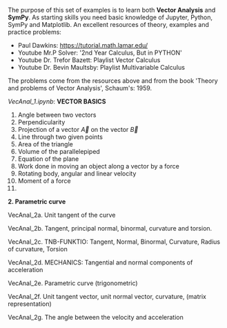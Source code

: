 The purpose of this set of examples is to learn both **Vector Analysis** and **SymPy**. As starting skills you need basic knowledge of Jupyter, Python, SymPy and Matplotlib.
An excellent resources of theory, examples and practice problems:
*  Paul Dawkins: https://tutorial.math.lamar.edu/
*  Youtube Mr.P Solver: '2nd Year Calculus, But in PYTHON'
*  Youtube Dr. Trefor Bazett: Playlist Vector Calculus
*  Youtube Dr. Bevin Maultsby: Playlist Multivariable Calculus

The problems come from the resources above and from the book 'Theory and problems of Vector Analysis', Schaum's: 1959.

*VecAnal_1.ipynb*: **VECTOR  BASICS**
 1. Angle between two vectors
 2. Perpendicularity
 3. Projection of a vector $\vec{A}$ on the vector $\vec{B}$
 4. Line through two given points
 5. Area of the  triangle
 6. Volume of the parallelepiped
 7. Equation of the plane
 8. Work done in moving an object along a vector by a force
 9. Rotating body, angular and linear velocity
10. Moment of a force
11. 
**2. Parametric curve**

VecAnal_2a.  Unit tangent of the curve 

VecAnal_2b.  Tangent, principal normal, binormal, curvature and torsion. 

VecAnal_2c.  TNB-FUNKTIO: Tangent, Normal, Binormal, Curvature, Radius of curvature, Torsion

VecAnal_2d.  MECHANICS: Tangential and normal components of acceleration

VecAnal_2e.  Parametric curve (trigonometric)

VecAnal_2f.  Unit tangent vector, unit normal vector, curvature, (matrix representation)

VecAnal_2g.  The angle between the velocity and acceleration
